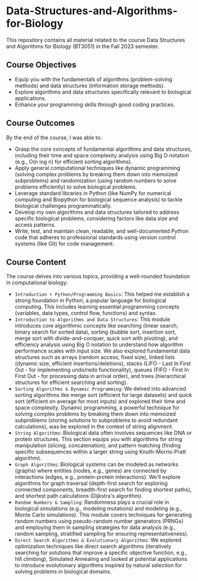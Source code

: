 # Data-Structures-and-Algorithms-for-Biology
This repository contains all material related to the course Data Structures and Algorithms for Biology (BT3051) in the Fall 2023 semester.

## Course Objectives
* Equip you with the fundamentals of algorithms (problem-solving methods) and data structures (information storage methods).
* Explore algorithms and data structures specifically relevant to biological applications.
* Enhance your programming skills through good coding practices.

## Course Outcomes
By the end of the course, I was able to:
* Grasp the core concepts of fundamental algorithms and data structures, including their time and space complexity analysis using Big O notation (e.g., O(n log n) for efficient sorting algorithms).
* Apply general computational techniques like dynamic programming (solving complex problems by breaking them down into memoized subproblems) and randomization (using random numbers to solve problems efficiently) to solve biological problems.
* Leverage standard libraries in Python (like NumPy for numerical computing and Biopython for biological sequence analysis) to tackle biological challenges programmatically.
* Develop my own algorithms and data structures tailored to address specific biological problems, considering factors like data size and access patterns.
* Write, test, and maintain clean, readable, and well-documented Python code that adheres to professional standards using version control systems (like Git) for code management.

## Course Content
The course delves into various topics, providing a well-rounded foundation in computational biology:
- `Introduction + Python/Programming Basics`: This helped me establish a strong foundation in Python, a popular language for biological computing. This includes learning essential programming concepts (variables, data types, control flow, functions) and syntax.
- `Introduction to Algorithms and Data Structures`: This module introduces core algorithmic concepts like searching (linear search, binary search for sorted data), sorting (bubble sort, insertion sort, merge sort with divide-and-conquer, quick sort with pivoting), and efficiency analysis using Big O notation to understand how algorithm performance scales with input size. We also explored fundamental data structures such as arrays (random access, fixed size), linked lists (dynamic size, efficient insertions/deletions), stacks (LIFO - Last In First Out - for implementing undo/redo functionality), queues (FIFO - First In First Out - for processing data in arrival order), and trees (hierarchical structures for efficient searching and sorting).
- `Sorting Algorithms & Dynamic Programming`: We delved into advanced sorting algorithms like merge sort (efficient for large datasets) and quick sort (efficient on average for most inputs) and explored their time and space complexity. Dynamic programming, a powerful technique for solving complex problems by breaking them down into memoized subproblems (storing solutions to subproblems to avoid redundant calculations), was be explored in the context of string alignment.
- `String Algorithms`: Biological data often involves sequences like DNA or protein structures. This section equips you with algorithms for string manipulation (slicing, concatenation), and pattern matching (finding specific subsequences within a larger string using Knuth-Morris-Pratt algorithm).
- `Graph Algorithms`: Biological systems can be modeled as networks (graphs) where entities (nodes, e.g., genes) are connected by interactions (edges, e.g., protein-protein interactions). We'll explore algorithms for graph traversal (depth-first search for exploring connected components, breadth-first search for finding shortest paths), and shortest path calculations (Dijkstra's algorithm).
- `Random Numbers & Sampling`: Randomness plays a crucial role in biological simulations (e.g., modeling mutations) and modeling (e.g., Monte Carlo simulations). This module covers techniques for generating random numbers using pseudo-random number generators (PRNGs) and employing them in sampling strategies for data analysis (e.g., random sampling, stratified sampling for ensuring representativeness).
- `Direct Search Algorithms & Evolutionary Algorithms`: We explored optimization techniques like direct search algorithms (iteratively searching for solutions that improve a specific objective function, e.g., hill climbing), Simulated Annealing and looked at potential applications to introduce evolutionary algorithms inspired by natural selection for solving problems in biological domains.
